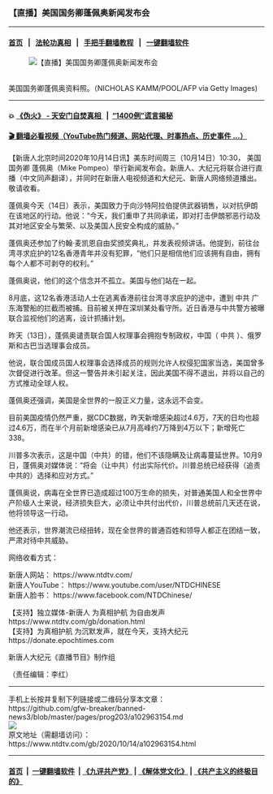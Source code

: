 ### 【直播】美国国务卿蓬佩奥新闻发布会
------------------------

#### [首页](https://github.com/gfw-breaker/banned-news3/blob/master/README.md) &nbsp;&nbsp;|&nbsp;&nbsp; [法轮功真相](https://github.com/begood0513/basic/blob/master/README.md)  &nbsp;&nbsp;|&nbsp;&nbsp; [手把手翻墙教程](https://github.com/gfw-breaker/guides/wiki)  &nbsp;&nbsp;|&nbsp;&nbsp; [一键翻墙软件](https://github.com/gfw-breaker/nogfw/blob/master/README.md)  



<div><div class="featured_image">
 <figure>
  <img alt="【直播】美国国务卿蓬佩奥新闻发布会" src="https://i.ntdtv.com/assets/uploads/2020/10/GettyImages-1228312391-800x450.jpg"/>
 </figure><br/>
 <span class="caption">
  美国国务卿蓬佩奥资料照。（NICHOLAS KAMM/POOL/AFP via Getty Images)
 </span>
</div>
</div><hr/>

#### 💥 [《伪火》 - 天安门自焚真相 ](http://158.247.195.190:10000/videos/blog/weihuo.html)&nbsp; |&nbsp; [“1400例”谎言揭秘  ](http://158.247.195.190:10000/videos/blog/jiexi1400.html)

#### [ 🎬  翻墙必看视频（YouTube热门频道、网站代理、时事热点、历史事件 ...）](https://github.com/gfw-breaker/links/blob/master/banned.md)

<div><div class="post_content" itemprop="articleBody">
 <p>
  【新唐人北京时间2020年10月14日讯】美东时间周三（10月14日）10:30，
  <ok href="https://www.ntdtv.com/gb/美国国务卿.htm">
   美国国务卿
  </ok>
  蓬佩奥（Mike Pompeo）举行新闻发布会。新唐人、大纪元将联合进行直播（中文同声翻译），并同时在新唐人电视频道和大纪元、新唐人网络频道播出。敬请收看。
 </p>
 <div class="video_fit_container">
 </div>
 <p>
  蓬佩奥今天（14日）表示，美国致力于向沙特阿拉伯提供武器销售，以对抗伊朗在该地区的行动。他说：“今天，我们重申了共同承诺，即对打击伊朗邪恶行动及其对地区安全与繁荣、以及美国人民安全构成的威胁。”
 </p>
 <p>
  蓬佩奥还参加了约翰·麦凯恩自由奖颁奖典礼，并发表视频讲话。他提到，前往台湾寻求庇护的12名香港青年并没有犯罪，“他们只是相信他们应该拥有自由，拥有每个人都不可剥夺的权利。”
 </p>
 <p>
  蓬佩奥说，他们的这个信念并不孤立。美国与他们站在一起。
 </p>
 <p>
  8月底，这12名香港活动人士在逃离香港前往台湾寻求庇护的途中，遭到
  <ok href="https://www.ntdtv.com/gb/中共.htm">
   中共
  </ok>
  广东海警船的拦截而被捕。目前被关押在深圳某处看守所。近日香港与中共警方被曝联合监视他们的逃离，设计抓捕计划。
 </p>
 <p>
  昨天（13日），蓬佩奥谴责联合国人权理事会拥抱专制政权，中国（
  <ok href="https://www.ntdtv.com/gb/中共.htm">
   中共
  </ok>
  ）、俄罗斯和古巴当选理事会成员。
 </p>
 <p>
  他说，联合国成员国人权理事会选择成员的规则允许人权侵犯国家当选，美国曾多次督促进行改革。但这一警告并未引起关注，因此美国不得不退出，并将以自己的方式推动全球人权。
 </p>
 <p>
  蓬佩奥还强调，美国是全世界的一股正义力量，这永远不会变。
 </p>
 <p>
  目前美国疫情仍然严重，据CDC数据，昨天新增感染超过4.6万，7天的日均也超过4.6万，而在半个月前新增感染已从7月高峰约7万降到4万以下；新增死亡338。
 </p>
 <p>
  川普多次表示，这是中国（中共）的错，他们不该隐瞒及让病毒蔓延世界。10月9日，蓬佩奥对媒体说：“将会（让中共）付出实际代价。川普总统已经获得（追责中共的）选择和应对方式。”
 </p>
 <p>
  蓬佩奥说，病毒在全世界已造成超过100万生命的损失，对普通美国人和全世界中产阶级人士来说，经济损失巨大，必须让中共付出代价，川普总统前几天还在说，他将领导这一行动。
 </p>
 <p>
  他还表示，世界潮流已经扭转，现在全世界的普通百姓和领导人都正在团结一致，严肃对待中共威胁。
 </p>
 <p>
  网络收看方式：
 </p>
 <p>
  新唐人网站：
  <ok href="https://www.ntdtv.com/">
   https://www.ntdtv.com/
  </ok>
  <br/>
  新唐人YouTube：
  <ok href="https://www.youtube.com/user/NTDCHINESE">
   https://www.youtube.com/user/NTDCHINESE
  </ok>
  <br/>
  新唐人脸书：
  <ok href="https://www.facebook.com/NTDChinese/">
   https://www.facebook.com/NTDChinese/
  </ok>
 </p>
 <p>
  【支持】独立媒体-新唐人 为真相护航 为自由发声
  <ok href="https://www.ntdtv.com/gb/donation.html">
   https://www.ntdtv.com/gb/donation.html
  </ok>
  <br/>
  【支持】为真相护航 为沉默发声，就在今天，支持大纪元
  <ok href="https://donate.epochtimes.com/" rel="noopener noreferrer" target="_blank">
   https://donate.epochtimes.com
  </ok>
 </p>
 <p>
  新唐人大纪元《直播节目》制作组
 </p>
 <p>
  （责任编辑：李红）
 </p>
 <div class="single_ad">
 </div>
</div>
</div>
<hr/>
手机上长按并复制下列链接或二维码分享本文章：<br/>
https://github.com/gfw-breaker/banned-news3/blob/master/pages/prog203/a102963154.md <br/>
<a href='https://github.com/gfw-breaker/banned-news3/blob/master/pages/prog203/a102963154.md'><img src='https://github.com/gfw-breaker/banned-news3/blob/master/pages/prog203/a102963154.md.png'/></a> <br/>
原文地址（需翻墙访问）：https://www.ntdtv.com/gb/2020/10/14/a102963154.html


------------------------
#### [首页](https://github.com/gfw-breaker/banned-news3/blob/master/README.md) &nbsp;|&nbsp; [一键翻墙软件](https://github.com/gfw-breaker/nogfw/blob/master/README.md) &nbsp;| [《九评共产党》](https://github.com/gfw-breaker/9ping.md/blob/master/README.md#九评之一评共产党是什么) | [《解体党文化》](https://github.com/gfw-breaker/jtdwh.md/blob/master/README.md) | [《共产主义的终极目的》](https://github.com/gfw-breaker/gczydzjmd.md/blob/master/README.md)


<img src='http://gfw-breaker.win/banned-news3/pages/prog203/a102963154.md' width='0px' height='0px'/>